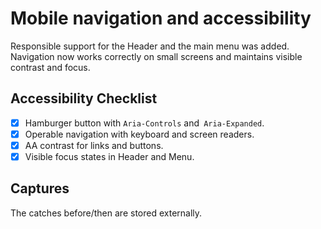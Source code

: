 # Mobile navigation and accessibility

Responsible support for the Header and the main menu was added. Navigation now works correctly on small screens and maintains visible contrast and focus.

## Accessibility Checklist

-[x] Hamburger button with `Aria-Controls` and` Aria-Expanded`.
- [x] Operable navigation with keyboard and screen readers.
- [x] AA contrast for links and buttons.
- [X] Visible focus states in Header and Menu.

## Captures

The catches before/then are stored externally.